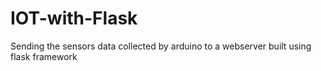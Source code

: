 # IOT-with-Flask
Sending the sensors data collected by arduino to a webserver built using flask framework
